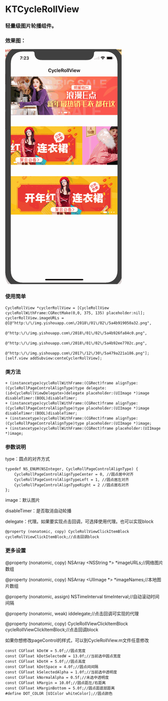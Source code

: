 # KTCycleRollView
### 轻量级图片轮播组件。
### 效果图：
![image](https://github.com/KetilDeng/KTCycleRollView/blob/master/sources/rollview.gif)

### 使用简单
```
CycleRollView *cyclerRollView = [CycleRollView cycleRollWithFrame:CGRectMake(0,0, 375, 135) placeholder:nil];
cyclerRollView.imageURLs = @[@"http:\/\/img.yishouapp.com\/2018\/01\/02\/5a4b919050a32.png",
                             @"http:\/\/img.yishouapp.com\/2018\/01\/02\/5a4b926fa84c0.png",
                             @"http:\/\/img.yishouapp.com\/2018\/01\/02\/5a4b92ee7702c.png",
                             @"http:\/\/img.yishouapp.com\/2017\/12\/30\/5a479a221a186.png"];
[self.view addSubview:centeCyclerRollView];
```

### 类方法
```
+ (instancetype)cycleRollWithFrame:(CGRect)frame alignType:(CycleRollPageControlAlignType)type delegate:(id<CycleRollViewDelegate>)delegate placeholder:(UIImage *)image disableTimer:(BOOL)disableTimer;
+ (instancetype)cycleRollWithFrame:(CGRect)frame alignType:(CycleRollPageControlAlignType)type placeholder:(UIImage *)image disableTimer:(BOOL)disableTimer;
+ (instancetype)cycleRollWithFrame:(CGRect)frame alignType:(CycleRollPageControlAlignType)type placeholder:(UIImage *)image;
+ (instancetype)cycleRollWithFrame:(CGRect)frame placeholder:(UIImage *)image;
```

### 参数说明
type：圆点的对齐方式

```
typedef NS_ENUM(NSInteger, CycleRollPageControlAlignType) {
    CycleRollPageControlAlignTypeCenter = 0, //圆点居中对齐
    CycleRollPageControlAlignTypeLeft = 1, //圆点居左对齐
    CycleRollPageControlAlignTypeRight = 2 //圆点居右对齐
};
```
image：默认图片

disableTimer：是否取消自动轮播

delegate：代理。如果要实现点击回调，可选择使用代理。也可以实现block

```
@property (nonatomic, copy) CycleRollViewClickItemBlock cycleRollViewClickItemBlock;//点击回调block
```

### 更多设置
@property (nonatomic, copy) NSArray <NSString *> *imageURLs;//网络图片数组

@property (nonatomic, copy) NSArray <UIImage *> *imageNames;//本地图片数组

@property (nonatomic, assign) NSTimeInterval timeInterval;//自动滚动时间间隔

@property (nonatomic, weak) id<CycleRollViewDelegate>delegate;//点击回调可实现的代理

@property (nonatomic, copy) CycleRollViewClickItemBlock cycleRollViewClickItemBlock;//点击回调block

如果你想修改pageControl的样式，可以到CycleRollView.m文件任意修改

```
const CGFloat kDotW = 5.0f;//圆点宽度
const CGFloat kDotSelectedW = 13.0f;//当前选中圆点宽度
const CGFloat kDotH = 5.0f;//圆点高度
const CGFloat kDotSpace = 4.0f;//圆点间间隔
const CGFloat kSelectedAlpha = 1.0f;//当前选中透明度
const CGFloat kNormalAlpha = 0.5f;//未选中透明度
const CGFloat kMargin = 10.0f;//圆点距左/右距离
const CGFloat kMarginBottom = 5.0f;//圆点距底部距离
#define DOT_COLOR [UIColor whiteColor];//圆点颜色
```

